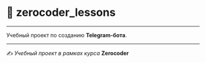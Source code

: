 # 🚀 zerocoder_lessons

---

Учебный проект по созданию **Telegram-бота**.




---

✍️ *Учебный проект в рамках курса* **Zerocoder**